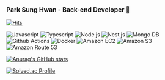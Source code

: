 ### Park Sung Hwan - Back-end Developer 👋

[![Hits](https://hits.seeyoufarm.com/api/count/incr/badge.svg?url=https%3A%2F%2Fgithub.com%2Fsunghwan95&count_bg=%232ED0CE&title_bg=%23151515&icon=&icon_color=%23E7E7E7&title=hits&edge_flat=false)](https://hits.seeyoufarm.com)

![Javascript](https://img.shields.io/badge/Javascript-F7DF1E.svg?&style=for-the-badge&logo=javascript&logoColor=yellow)
![Typescript](https://img.shields.io/badge/Typescript-3178C6.svg?&style=for-the-badge&logo=typescript&logoColor=blue)
![Node.js](https://img.shields.io/badge/Nodejs-339933.svg?&style=for-the-badge&logo=nodedotjs&logoColor=green)
![Nest.js](https://img.shields.io/badge/Nestjs-E0234E.svg?&style=for-the-badge&logo=nestjs&logoColor=peach)
![Mongo DB](https://img.shields.io/badge/Mongo%20DB-47A248.svg?&style=for-the-badge&logo=mongo%20db&logoColor=green)
![Github Actions](https://img.shields.io/badge/Github%20Actions-2088FF.svg?&style=for-the-badge&logo=github%20actions&logoColor=skyblue)
![Docker](https://img.shields.io/badge/Docker-2496ED.svg?&style=for-the-badge&logo=docker&logoColor=lightblue)
![Amazon EC2](https://img.shields.io/badge/Amazon%20EC2-FF9900.svg?&style=for-the-badge&logo=amazon%20ec2&logoColor=orange)
![Amazon S3](https://img.shields.io/badge/Amazon%20S3-569A31.svg?&style=for-the-badge&logo=amazon%20s3&logoColor=green)
![Amazon Route 53](https://img.shields.io/badge/Amazon%20Route%2053-원하는색상코드.svg?&style=for-the-badge&logo=amazonroute53&logoColor=purple)

[![Anurag's GitHub stats](https://github-readme-stats.vercel.app/api?username=sunghwan95)](https://github.com/sunghwan95/github-readme-stats)

[![Solved.ac Profile](http://mazassumnida.wtf/api/v2/generate_badge?boj=psung9510)](https://solved.ac/psung9510/)
